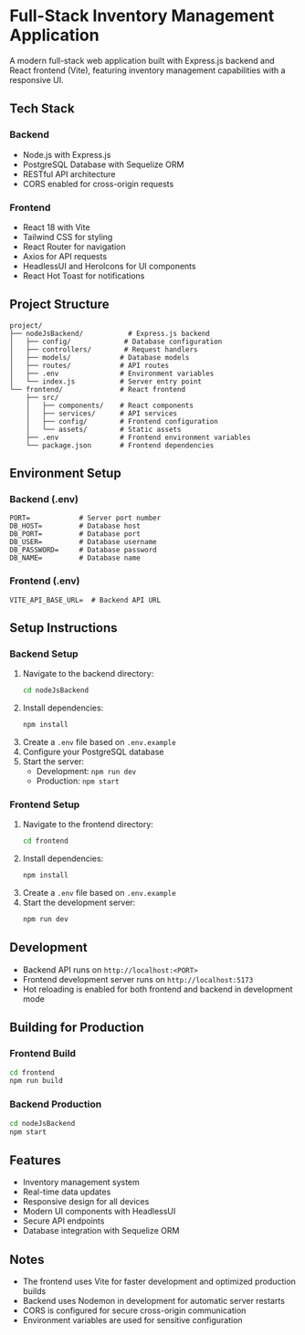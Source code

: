 # Full-Stack Inventory Management Application

A modern full-stack web application built with Express.js backend and React frontend (Vite), featuring inventory management capabilities with a responsive UI.

## Tech Stack

### Backend
- Node.js with Express.js
- PostgreSQL Database with Sequelize ORM
- RESTful API architecture
- CORS enabled for cross-origin requests

### Frontend
- React 18 with Vite
- Tailwind CSS for styling
- React Router for navigation
- Axios for API requests
- HeadlessUI and HeroIcons for UI components
- React Hot Toast for notifications

## Project Structure
```
project/
├── nodeJsBackend/           # Express.js backend
│   ├── config/             # Database configuration
│   ├── controllers/        # Request handlers
│   ├── models/            # Database models
│   ├── routes/            # API routes
│   ├── .env               # Environment variables
│   └── index.js           # Server entry point
└── frontend/              # React frontend
    ├── src/
    │   ├── components/    # React components
    │   ├── services/      # API services
    │   ├── config/        # Frontend configuration
    │   └── assets/        # Static assets
    ├── .env               # Frontend environment variables
    └── package.json       # Frontend dependencies
```

## Environment Setup

### Backend (.env)
```
PORT=            # Server port number
DB_HOST=         # Database host
DB_PORT=         # Database port
DB_USER=         # Database username
DB_PASSWORD=     # Database password
DB_NAME=         # Database name
```

### Frontend (.env)
```
VITE_API_BASE_URL=  # Backend API URL
```

## Setup Instructions

### Backend Setup
1. Navigate to the backend directory:
   ```bash
   cd nodeJsBackend
   ```
2. Install dependencies:
   ```bash
   npm install
   ```
3. Create a `.env` file based on `.env.example`
4. Configure your PostgreSQL database
5. Start the server:
   - Development: `npm run dev`
   - Production: `npm start`

### Frontend Setup
1. Navigate to the frontend directory:
   ```bash
   cd frontend
   ```
2. Install dependencies:
   ```bash
   npm install
   ```
3. Create a `.env` file based on `.env.example`
4. Start the development server:
   ```bash
   npm run dev
   ```

## Development

- Backend API runs on `http://localhost:<PORT>`
- Frontend development server runs on `http://localhost:5173`
- Hot reloading is enabled for both frontend and backend in development mode

## Building for Production

### Frontend Build
```bash
cd frontend
npm run build
```

### Backend Production
```bash
cd nodeJsBackend
npm start
```

## Features

- Inventory management system
- Real-time data updates
- Responsive design for all devices
- Modern UI components with HeadlessUI
- Secure API endpoints
- Database integration with Sequelize ORM

## Notes

- The frontend uses Vite for faster development and optimized production builds
- Backend uses Nodemon in development for automatic server restarts
- CORS is configured for secure cross-origin communication
- Environment variables are used for sensitive configuration